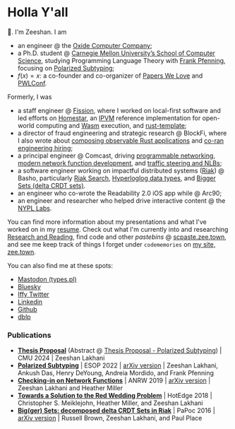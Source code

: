 # Holla Y'all

🌊. I'm Zeeshan. I am
* an engineer @ the [Oxide Computer Company](https://oxide.computer/);
* a Ph.D. student @ [Carnegie Mellon University’s School of Computer Science](https://www.cs.cmu.edu/), studying Programming Language Theory with [Frank Pfenning](http://www.cs.cmu.edu/~fp/), focusing on [Polarized Subtyping](https://arxiv.org/abs/2201.10998);
* $f(x) = x$: a co-founder and co-organizer of [Papers We Love](https://paperswelove.org/) and [PWLConf](https://pwlconf.org/).

Formerly, I was
* a staff engineer @ [Fission](https://fission.codes/), where I worked on local-first software and led efforts on [Homestar](https://github.com/ipvm-wg/homestar/), an [IPVM](https://github.com/ipvm-wg) reference implementation for open-world computing and [Wasm](https://webassembly.org/) execution, and [rust-template](https://github.com/fission-codes/rust-template);
* a director of fraud engineering and strategic research @ BlockFi, where I also wrote about [composing observable Rust applications](https://blog.logrocket.com/composing-underpinnings-observable-rust-application/) and [co-ran engineering hiring](https://drive.google.com/file/d/1v8vO7OGeqgk0LtAdVBNDWkyEiCvHNiUV/view?usp=sharing);
* a principal engineer @ Comcast, driving [programmable networking](https://github.com/capsule-rs), [modern network function development](https://opensource.com/article/20/8/capsule-networking), and [traffic steering and NLBs](https://gist.github.com/zeeshanlakhani/8c0f837a28d73ef40ceed17867bbe493);
* a software engineer working on impactful distributed systems ([Riak](https://github.com/basho)) @ Basho, particularly [Riak Search](https://docs.riak.com/riak/kv/latest/developing/usage/search/index.html), [Hyperloglog data types](https://docs.riak.com/riak/kv/latest/developing/data-types/hyperloglogs/index.html), and [Bigger Sets (delta CRDT sets)](https://arxiv.org/abs/1605.06424).
* an engineer who co-wrote the Readability 2.0 iOS app while @ Arc90;
* an engineer and researcher who helped drive interactive content @ the [NYPL Labs](https://www.nypl.org/collections/labs).

You can find more information about my presentations and what I've worked on in my [resume](https://drive.google.com/file/d/1GiDTPsio6JKUyXIh_W3huGNANAsRZk77/preview). Check out what I'm currently into and researching [Research and Reading](https://zee.town/research-and-reading/), find code and other *pastebins* @ [scpaste.zee.town](https://scpaste.zee.town), and see me keep track of things I forget under `codememories` on [my site, zee.town](https://zee.town/).

You can also find me at these spots:
* [Mastodon (types.pl)](https://types.pl/@zeeshanlakhani)
* [Bluesky](https://bsky.app/profile/zee.town)
* [Iffy Twitter](https://twitter.com/zeeshanlakhani)
* [Linkedin](https://www.linkedin.com/in/zeeshanlakhani/)
* [Github](https://github.com/zeeshanlakhani)
* [dblp](https://dblp.org/pid/180/5658.html)

### Publications

* **[Thesis Proposal](https://www.cs.cmu.edu/~zlakhani/thesis_proposal.pdf)** (Abstract @ [Thesis Proposal - Polarized Subtyping](https://zee.town/thesis-proposal-polarized-subtyping/)) | CMU 2024 | Zeeshan Lakhani
* **[Polarized Subtyping](https://link.springer.com/chapter/10.1007/978-3-030-99336-8_16)** | ESOP 2022 | [arXiv version](https://arxiv.org/abs/2201.10998) | Zeeshan Lakhani, Ankush Das, Henry DeYoung, Andreia Mordido, and Frank Pfenning
* **[Checking-in on Network Functions](https://dl.acm.org/doi/10.1145/3340301.3341131)** | ANRW 2019 | [arXiv version](https://arxiv.org/abs/1812.11145) | Zeeshan Lakhani and Heather Miller
* **[Towards a Solution to the Red Wedding Problem](https://www.usenix.org/system/files/conference/hotedge18/hotedge18-papers-meiklejohn.pdf)** | HotEdge 2018 | Christopher S. Meiklejohn, Heather Miller, and Zeeshan Lakhani
* **[Big(ger) Sets: decomposed delta CRDT Sets in Riak](https://dl.acm.org/doi/10.1145/2911151.2911156)** | PaPoc 2016 | [arXiv version](https://arxiv.org/abs/1605.06424) | Russell Brown, Zeeshan Lakhani, and Paul Place
